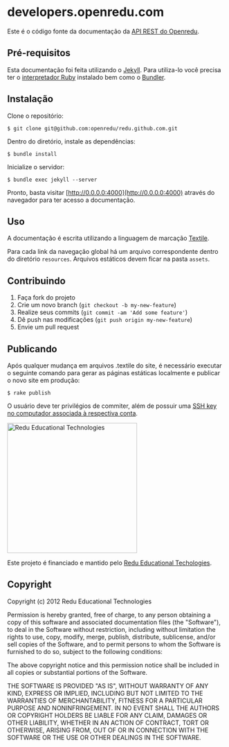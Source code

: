 # developers.openredu.com

Este é o código fonte da documentação da [API REST do Openredu](http://developers.openredu.com).

## Pré-requisitos

Esta documentação foi feita utilizando o [Jekyll](https://github.com/mojombo/jekyll). Para utiliza-lo você precisa ter o [interpretador Ruby](http://rvm.io/) instalado bem como o [Bundler](http://gembundler.com/#getting-started).

## Instalação

Clone o repositório:

    $ git clone git@github.com:openredu/redu.github.com.git

Dentro do diretório, instale as dependências:

    $ bundle install

Inicialize o servidor:

    $ bundle exec jekyll --server
    
Pronto, basta visitar [http://0.0.0.0:4000](http://0.0.0.0:4000) através do navegador para ter acesso a documentação.

## Uso

A documentação é escrita utilizando a linguagem de marcação [Textile](http://textile.thresholdstate.com/). 

Para cada link da navegação global há um arquivo correspondente dentro do diretório ``resources``. Arquivos estáticos devem ficar na pasta ``assets``.

## Contribuindo

1. Faça fork do projeto
2. Crie um novo branch (`git checkout -b my-new-feature`)
3. Realize seus commits (`git commit -am 'Add some feature'`)
4. Dê push nas modificações (`git push origin my-new-feature`)
5. Envie um pull request

## Publicando

Após qualquer mudança em arquivos .textile do site, é necessário executar o seguinte comando para gerar as páginas estáticas localmente e publicar o novo site em produção:

    $ rake publish

O usuário deve ter privilégios de commiter, além de possuir uma [SSH key no computador associada à respectiva conta](https://help.github.com/articles/generating-ssh-keys/).

<img src="https://github.com/downloads/redu/redupy/redutech-marca.png" alt="Redu Educational Technologies" width="300">

Este projeto é financiado e mantido pelo [Redu Educational Techologies](http://tech.redu.com.br).

## Copyright

Copyright (c) 2012 Redu Educational Technologies

Permission is hereby granted, free of charge, to any person obtaining a copy of this software and associated documentation files (the "Software"), to deal in the Software without restriction, including without limitation the rights to use, copy, modify, merge, publish, distribute, sublicense, and/or sell copies of the Software, and to permit persons to whom the Software is furnished to do so, subject to the following conditions:

The above copyright notice and this permission notice shall be included in all copies or substantial portions of the Software.

THE SOFTWARE IS PROVIDED "AS IS", WITHOUT WARRANTY OF ANY KIND, EXPRESS OR IMPLIED, INCLUDING BUT NOT LIMITED TO THE WARRANTIES OF MERCHANTABILITY, FITNESS FOR A PARTICULAR PURPOSE AND NONINFRINGEMENT. IN NO EVENT SHALL THE AUTHORS OR COPYRIGHT HOLDERS BE LIABLE FOR ANY CLAIM, DAMAGES OR OTHER LIABILITY, WHETHER IN AN ACTION OF CONTRACT, TORT OR OTHERWISE, ARISING FROM, OUT OF OR IN CONNECTION WITH THE SOFTWARE OR THE USE OR OTHER DEALINGS IN THE SOFTWARE.
